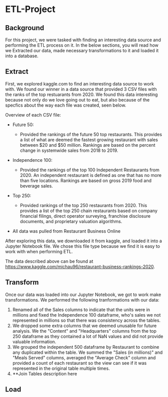# ETL-Project

## Background
For this project, we were tasked with finding an interesting data source and performing the ETL process on it. In the below sections, you will read how we Extracted our data, made necessary transformations to it and loaded it into a database. 

## Extract
First, we explored kaggle.com to find an interesting data source to work with. We found our winner in a data source that provided 3 CSV files with the ranks of the top restuarants from 2020. We found this data interesting because not only do we love going out to eat, but also because of the specfics about the way each file was created, seen below.

Overview of each CSV file:
* Future 50:
    * Provided the rankings of the future 50 top restaurants. This provides a list of what are deemed the fastest growing restaurant with sales between $20 and $50 million. Rankings are based on the percent change in systemwide sales from 2018 to 2019.
* Independence 100:
    * Provided the rankings of the top 100 Independent Restaurants from 2020. An independent restaurant is defined as one that has no more than five locations. Rankings are based on gross 2019 food and beverage sales.
* Top 250:
    * Provided rankings of the top 250 restaurants from 2020. This provides a list of the top 250 chain restaurants based on company financial filings, direct operator surveying, franchise disclosure documents, and proprietary valuation algorithms.

* All data was pulled from Restaurant Business Online

After exploring this data, we downloaded it from kaggle, and loaded it into a Jupyter Notebook file. We chose this file type because we find it is easy to work with when performing ETL. 

The data described above can be found at https://www.kaggle.com/michau96/restaurant-business-rankings-2020.

## Transform
Once our data was loaded into our Jupyter Notebook, we got to work make transformations. We performed the following tranformations with our data:
1. Renamed all of the Sales columns to indicate that the units were in millions and fixed the Independence 100 dataframe, who's sales we not represented in millions so that there was consistency across the tables.
2. We dropped some extra columns that we deemed unusable for future analysis. We the "Content" and "Headquarters" columns from the top 250 dataframe as they contained a lot of NaN values and did not provide valuable information.
3. We grouped the independent 500 dataframe by Restaurant to combine any duplicated within the table. We summed the "Sales (in millions)" and "Meals Served" columns, averaged the "Average Check" column and provided a count of each restaurant so the view can see if it was represented in the original table multiple times.
4. **Join Tables description here



## Load





